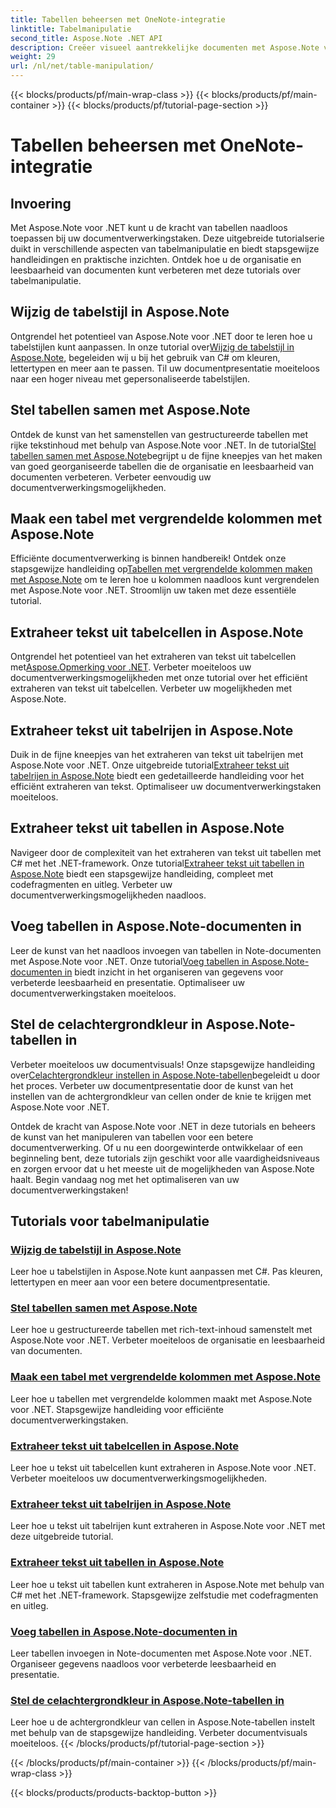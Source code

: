 ```yaml
---
title: Tabellen beheersen met OneNote-integratie
linktitle: Tabelmanipulatie
second_title: Aspose.Note .NET API
description: Creëer visueel aantrekkelijke documenten met Aspose.Note voor .NET! Ontdek tutorials over tabelmanipulatie verander stijlen, stel tabellen samen, extraheer tekst en meer.
weight: 29
url: /nl/net/table-manipulation/
---
```


{{< blocks/products/pf/main-wrap-class >}}
{{< blocks/products/pf/main-container >}}
{{< blocks/products/pf/tutorial-page-section >}}

# Tabellen beheersen met OneNote-integratie


## Invoering

Met Aspose.Note voor .NET kunt u de kracht van tabellen naadloos toepassen bij uw documentverwerkingstaken. Deze uitgebreide tutorialserie duikt in verschillende aspecten van tabelmanipulatie en biedt stapsgewijze handleidingen en praktische inzichten. Ontdek hoe u de organisatie en leesbaarheid van documenten kunt verbeteren met deze tutorials over tabelmanipulatie.

## Wijzig de tabelstijl in Aspose.Note

 Ontgrendel het potentieel van Aspose.Note voor .NET door te leren hoe u tabelstijlen kunt aanpassen. In onze tutorial over[Wijzig de tabelstijl in Aspose.Note](./change-table-style/), begeleiden wij u bij het gebruik van C# om kleuren, lettertypen en meer aan te passen. Til uw documentpresentatie moeiteloos naar een hoger niveau met gepersonaliseerde tabelstijlen.

## Stel tabellen samen met Aspose.Note

 Ontdek de kunst van het samenstellen van gestructureerde tabellen met rijke tekstinhoud met behulp van Aspose.Note voor .NET. In de tutorial[Stel tabellen samen met Aspose.Note](./compose-tables/)begrijpt u de fijne kneepjes van het maken van goed georganiseerde tabellen die de organisatie en leesbaarheid van documenten verbeteren. Verbeter eenvoudig uw documentverwerkingsmogelijkheden.

## Maak een tabel met vergrendelde kolommen met Aspose.Note

 Efficiënte documentverwerking is binnen handbereik! Ontdek onze stapsgewijze handleiding op[Tabellen met vergrendelde kolommen maken met Aspose.Note](./create-table-locked-columns/) om te leren hoe u kolommen naadloos kunt vergrendelen met Aspose.Note voor .NET. Stroomlijn uw taken met deze essentiële tutorial.

## Extraheer tekst uit tabelcellen in Aspose.Note

 Ontgrendel het potentieel van het extraheren van tekst uit tabelcellen met[Aspose.Opmerking voor .NET](./extract-text-cell/). Verbeter moeiteloos uw documentverwerkingsmogelijkheden met onze tutorial over het efficiënt extraheren van tekst uit tabelcellen. Verbeter uw mogelijkheden met Aspose.Note.

## Extraheer tekst uit tabelrijen in Aspose.Note

Duik in de fijne kneepjes van het extraheren van tekst uit tabelrijen met Aspose.Note voor .NET. Onze uitgebreide tutorial[Extraheer tekst uit tabelrijen in Aspose.Note](./extract-text-row/) biedt een gedetailleerde handleiding voor het efficiënt extraheren van tekst. Optimaliseer uw documentverwerkingstaken moeiteloos.

## Extraheer tekst uit tabellen in Aspose.Note

 Navigeer door de complexiteit van het extraheren van tekst uit tabellen met C# met het .NET-framework. Onze tutorial[Extraheer tekst uit tabellen in Aspose.Note](./extract-text-table/) biedt een stapsgewijze handleiding, compleet met codefragmenten en uitleg. Verbeter uw documentverwerkingsmogelijkheden naadloos.

## Voeg tabellen in Aspose.Note-documenten in

 Leer de kunst van het naadloos invoegen van tabellen in Note-documenten met Aspose.Note voor .NET. Onze tutorial[Voeg tabellen in Aspose.Note-documenten in](./insert-tables/) biedt inzicht in het organiseren van gegevens voor verbeterde leesbaarheid en presentatie. Optimaliseer uw documentverwerkingstaken moeiteloos.

## Stel de celachtergrondkleur in Aspose.Note-tabellen in

 Verbeter moeiteloos uw documentvisuals! Onze stapsgewijze handleiding over[Celachtergrondkleur instellen in Aspose.Note-tabellen](./set-cell-background-color/)begeleidt u door het proces. Verbeter uw documentpresentatie door de kunst van het instellen van de achtergrondkleur van cellen onder de knie te krijgen met Aspose.Note voor .NET.

Ontdek de kracht van Aspose.Note voor .NET in deze tutorials en beheers de kunst van het manipuleren van tabellen voor een betere documentverwerking. Of u nu een doorgewinterde ontwikkelaar of een beginneling bent, deze tutorials zijn geschikt voor alle vaardigheidsniveaus en zorgen ervoor dat u het meeste uit de mogelijkheden van Aspose.Note haalt. Begin vandaag nog met het optimaliseren van uw documentverwerkingstaken!
## Tutorials voor tabelmanipulatie
### [Wijzig de tabelstijl in Aspose.Note](./change-table-style/)
Leer hoe u tabelstijlen in Aspose.Note kunt aanpassen met C#. Pas kleuren, lettertypen en meer aan voor een betere documentpresentatie.
### [Stel tabellen samen met Aspose.Note](./compose-tables/)
Leer hoe u gestructureerde tabellen met rich-text-inhoud samenstelt met Aspose.Note voor .NET. Verbeter moeiteloos de organisatie en leesbaarheid van documenten.
### [Maak een tabel met vergrendelde kolommen met Aspose.Note](./create-table-locked-columns/)
Leer hoe u tabellen met vergrendelde kolommen maakt met Aspose.Note voor .NET. Stapsgewijze handleiding voor efficiënte documentverwerkingstaken.
### [Extraheer tekst uit tabelcellen in Aspose.Note](./extract-text-cell/)
Leer hoe u tekst uit tabelcellen kunt extraheren in Aspose.Note voor .NET. Verbeter moeiteloos uw documentverwerkingsmogelijkheden.
### [Extraheer tekst uit tabelrijen in Aspose.Note](./extract-text-row/)
Leer hoe u tekst uit tabelrijen kunt extraheren in Aspose.Note voor .NET met deze uitgebreide tutorial.
### [Extraheer tekst uit tabellen in Aspose.Note](./extract-text-table/)
Leer hoe u tekst uit tabellen kunt extraheren in Aspose.Note met behulp van C# met het .NET-framework. Stapsgewijze zelfstudie met codefragmenten en uitleg.
### [Voeg tabellen in Aspose.Note-documenten in](./insert-tables/)
Leer tabellen invoegen in Note-documenten met Aspose.Note voor .NET. Organiseer gegevens naadloos voor verbeterde leesbaarheid en presentatie.
### [Stel de celachtergrondkleur in Aspose.Note-tabellen in](./set-cell-background-color/)
Leer hoe u de achtergrondkleur van cellen in Aspose.Note-tabellen instelt met behulp van de stapsgewijze handleiding. Verbeter documentvisuals moeiteloos.
{{< /blocks/products/pf/tutorial-page-section >}}

{{< /blocks/products/pf/main-container >}}
{{< /blocks/products/pf/main-wrap-class >}}

{{< blocks/products/products-backtop-button >}}
